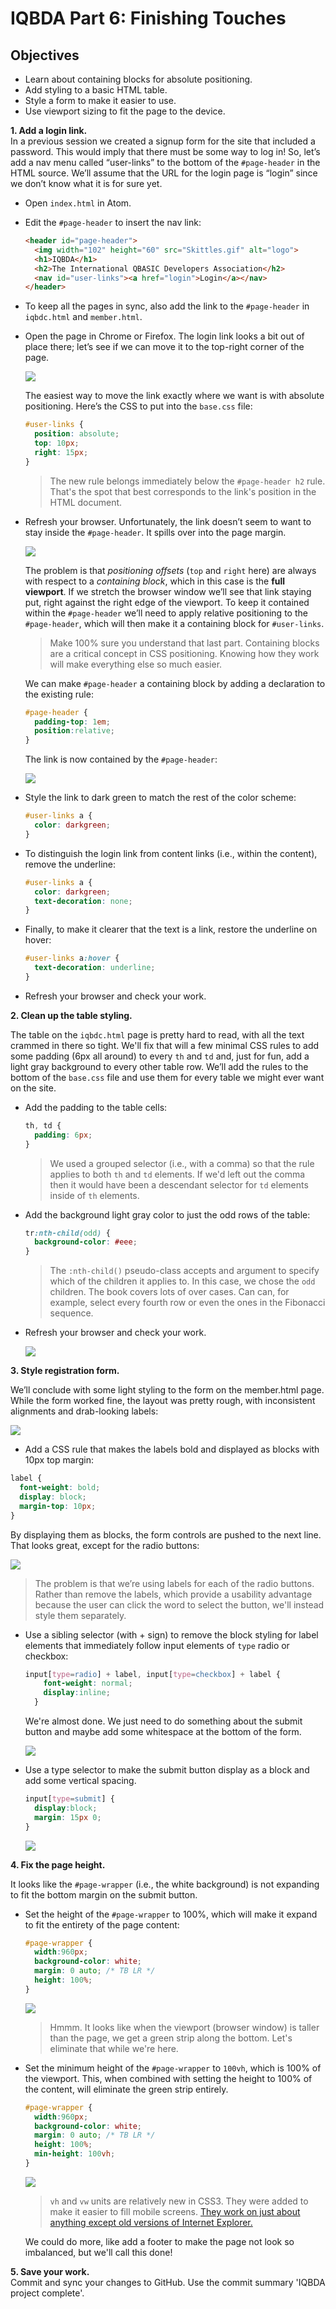 # IQBDA Part 6: Finishing Touches

## Objectives
* Learn about containing blocks for absolute positioning.
* Add styling to a basic HTML table.
* Style a form to make it easier to use.
* Use viewport sizing to fit the page to the device.

**1. Add a login link.**  
  In a previous session we created a signup form for the site that included a password. This would imply that there must be some way to log in! So, let’s add a nav menu called “user-links” to the bottom of the `#page-header` in the HTML source. We’ll assume that the URL for the login page is “login” since we don’t know what it is for sure yet.

* Open `index.html` in Atom.
* Edit the `#page-header` to insert the nav link:

  ```html
  <header id="page-header">
    <img width="102" height="60" src="Skittles.gif" alt="logo">
    <h1>IQBDA</h1>
    <h2>The International QBASIC Developers Association</h2>
    <nav id="user-links"><a href="login">Login</a></nav>
  </header>
  ```

* To keep all the pages in sync, also add the link to the `#page-header` in `iqbdc.html` and `member.html`.
* Open the page in Chrome or Firefox. The login link looks a bit out of place there; let’s see if we can move it to the top-right corner of the page.

  ![](images/part6s1a.png)

  The easiest way to move the link exactly where we want is with absolute positioning. Here’s the CSS to put into the `base.css` file:
  ```css
  #user-links {
    position: absolute;
    top: 10px;
    right: 15px;
  }
  ```

  > The new rule belongs immediately below the `#page-header h2` rule. That's the spot that best corresponds to the link's position in the HTML document.

* Refresh your browser. Unfortunately, the link doesn’t seem to want to stay inside the `#page-header`. It spills over into the page margin.

  ![](images/part6s1b.png)

  The problem is that *positioning offsets* (`top` and `right` here) are always with respect to a *containing block*, which in this case is the **full viewport**. If we stretch the browser window we’ll see that link staying put, right against the right edge of the viewport. To keep it contained within the `#page-header` we’ll need to apply relative positioning to the `#page-header`, which will then make it a containing block for `#user-links`.
  > Make 100% sure you understand that last part. Containing blocks are a critical concept in CSS positioning. Knowing how they work will make everything else so much easier.

  We can make `#page-header` a containing block by adding a declaration to the existing rule:
  ```css
  #page-header {
    padding-top: 1em;
    position:relative;
  }
  ```

  The link is now contained by the `#page-header`:

  ![](images/part6s1c.png)

* Style the link to dark green to match the rest of the color scheme:
  ```css
  #user-links a {
    color: darkgreen;
  }
  ```

* To distinguish the login link from content links (i.e., within the content), remove the underline:
  ```css
  #user-links a {
    color: darkgreen;
    text-decoration: none;
  }
  ```

* Finally, to make it clearer that the text is a link, restore the underline on hover:
  ```css
  #user-links a:hover {
    text-decoration: underline;
  }
  ```

* Refresh your browser and check your work.

**2. Clean up the table styling.**  

The table on the `iqbdc.html` page is pretty hard to read, with all the text crammed in there so tight. We'll fix that will a few minimal CSS rules to add some padding (6px all around) to every `th` and `td` and, just for fun, add a light gray background to every other table row. We’ll add the rules to the bottom of the `base.css` file and use them for every table we might ever want on the site.

* Add the padding to the table cells:

  ```css
  th, td {
    padding: 6px;
  }
  ```

  > We used a grouped selector (i.e., with a comma) so that the rule applies to both `th` and `td` elements. If we'd left out the comma then it would have been a descendant selector for `td` elements inside of `th` elements.

* Add the background light gray color to just the odd rows of the table:
  ```css
  tr:nth-child(odd) {
    background-color: #eee;
  }
  ```

  > The `:nth-child()` pseudo-class accepts and argument to specify which of the children it applies to. In this case, we chose the `odd` children. The book covers lots of over cases. Can can, for example, select every fourth row or even the ones in the Fibonacci sequence.

* Refresh your browser and check your work.

  ![](images/part6s2a.png)


**3. Style registration form.**  

We’ll conclude with some light styling to the form on the member.html page. While the form worked fine, the layout was pretty rough, with inconsistent alignments and drab-looking labels:

  ![](images/part6s3a.png)

*  Add a CSS rule that makes the labels bold and displayed as blocks with 10px top margin:

  ```css
  label {
    font-weight: bold;
    display: block;
    margin-top: 10px;
  }
  ```

  By displaying them as blocks, the form controls are pushed to the next line. That looks great, except for the radio buttons:

  ![](images/part6s3b.png)

  >The problem is that we’re using labels for each of the radio buttons. Rather than remove the labels, which provide a usability advantage because the user can click the word to select the button, we'll instead style them separately.

* Use a sibling selector (with + sign) to remove the block styling for label elements that immediately follow input elements of `type` radio or checkbox:

  ```css
  input[type=radio] + label, input[type=checkbox] + label {
      font-weight: normal;
      display:inline;
    }
  ```

  We're almost done. We just need to do something about the submit button and maybe add some whitespace at the bottom of the form.  

  ![](images/part6s3c.png)

* Use a type selector to make the submit button display as a block and add some vertical spacing.
  ```css
  input[type=submit] {
    display:block;
    margin: 15px 0;
  }
  ```

  ![](images/part6s3d.png)

**4. Fix the page height.**  

 It looks like the `#page-wrapper` (i.e., the white background) is not expanding to fit the bottom margin on the submit button.

* Set the height of the `#page-wrapper` to 100%, which will make it expand to fit the entirety of the page content:

  ```css
  #page-wrapper {
    width:960px;
    background-color: white;
    margin: 0 auto; /* TB LR */
    height: 100%;
  }
  ```

  ![](images/part6s3e.png)

  > Hmmm. It looks like when the viewport (browser window) is taller than the page, we get a green strip along the bottom. Let's eliminate that while we're here.

* Set the minimum height of the `#page-wrapper` to `100vh`, which is 100% of the viewport. This, when combined with setting the height to 100% of the content, will eliminate the green strip entirely.

  ```css
  #page-wrapper {
    width:960px;
    background-color: white;
    margin: 0 auto; /* TB LR */
    height: 100%;  
    min-height: 100vh;
  }
  ```

  ![](images/part6s3f.png)

  > `vh` and `vw` units are relatively new in CSS3. They were added to make it easier to fill mobile screens. [They work on just about anything except old versions of Internet Explorer.](http://caniuse.com/#feat=viewport-units)

  We could do more, like add a footer to make the page not look so imbalanced, but we'll call this done!

**5. Save your work.**  
Commit and sync your changes to GitHub. Use the commit summary 'IQBDA project complete'.
